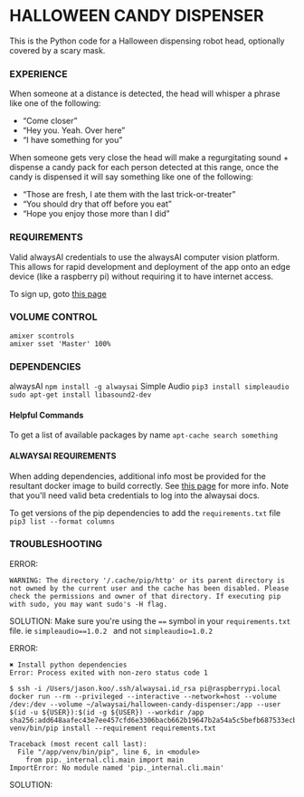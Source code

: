 # HALLOWEEN CANDY DISPENSER
This is the Python code for a Halloween dispensing robot head, optionally
covered by a scary mask.

### EXPERIENCE
When someone at a distance is detected, the head will whisper a phrase
like one of the following:

- “Come closer”
- “Hey you. Yeah. Over here”
- “I have something for you”

When someone gets very close the head will make a regurgitating 
sound + dispense a candy pack for each person detected at this range, once 
the candy is dispensed it will say something like one of the following:

- “Those are fresh, I ate them with the last trick-or-treater”
- “You should dry that off before you eat”
- “Hope you enjoy those more than I did”

### REQUIREMENTS
Valid alwaysAI credentials to use the alwaysAI computer vision platform.
This allows for rapid development and deployment of the app onto an edge 
device (like a raspberry pi) without requiring it to have internet access.

To sign up, goto [this page](https://learn.alwaysai.co/beta)

### VOLUME CONTROL
```
amixer scontrols
amixer sset 'Master' 100%
```

### DEPENDENCIES
alwaysAI
`npm install -g alwaysai`
Simple Audio
`pip3 install simpleaudio`
`sudo apt-get install libasound2-dev`

#### Helpful Commands
To get a list of available packages by name
`apt-cache search something`

#### ALWAYSAI REQUIREMENTS
When adding dependencies, additional info most be provided for the resultant docker image to build correctly. See [this page](https://dashboard.alwaysai.co/docs/application_development/handling_app_dependencies.html) for more info. Note that you'll need valid beta credentials to log into the alwaysai docs.

To get versions of the pip dependencies to add the `requirements.txt` file
`pip3 list --format columns`


### TROUBLESHOOTING
ERROR:
```
WARNING: The directory '/.cache/pip/http' or its parent directory is not owned by the current user and the cache has been disabled. Please check the permissions and owner of that directory. If executing pip with sudo, you may want sudo's -H flag.
```
SOLUTION:
Make sure you're using the `==` symbol in your `requirements.txt` file. ie `simpleaudio==1.0.2 ` and not `simpleaudio=1.0.2 `

ERROR:
```
✖ Install python dependencies
Error: Process exited with non-zero status code 1

$ ssh -i /Users/jason.koo/.ssh/alwaysai.id_rsa pi@raspberrypi.local docker run --rm --privileged --interactive --network=host --volume /dev:/dev --volume ~/alwaysai/halloween-candy-dispenser:/app --user $(id -u ${USER}):$(id -g ${USER}) --workdir /app sha256:add648aafec43e7ee457cfd6e3306bacb662b19647b2a54a5c5befb687533ecb venv/bin/pip install --requirement requirements.txt

Traceback (most recent call last):
  File "/app/venv/bin/pip", line 6, in <module>
    from pip._internal.cli.main import main
ImportError: No module named 'pip._internal.cli.main'
```
SOLUTION:
